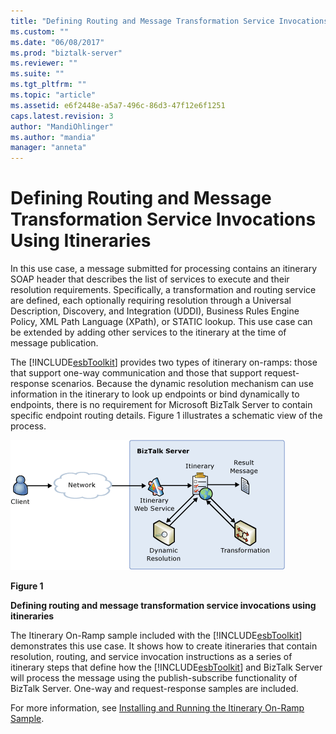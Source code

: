 ```yaml
---
title: "Defining Routing and Message Transformation Service Invocations Using Itineraries | Microsoft Docs"
ms.custom: ""
ms.date: "06/08/2017"
ms.prod: "biztalk-server"
ms.reviewer: ""
ms.suite: ""
ms.tgt_pltfrm: ""
ms.topic: "article"
ms.assetid: e6f2448e-a5a7-496c-86d3-47f12e6f1251
caps.latest.revision: 3
author: "MandiOhlinger"
ms.author: "mandia"
manager: "anneta"
---
```

# Defining Routing and Message Transformation Service Invocations Using Itineraries
In this use case, a message submitted for processing contains an itinerary SOAP header that describes the list of services to execute and their resolution requirements. Specifically, a transformation and routing service are defined, each optionally requiring resolution through a Universal Description, Discovery, and Integration (UDDI), Business Rules Engine Policy, XML Path Language (XPath), or STATIC lookup. This use case can be extended by adding other services to the itinerary at the time of message publication.  
  
 The [!INCLUDE[esbToolkit](../includes/esbtoolkit-md.md)] provides two types of itinerary on-ramps: those that support one-way communication and those that support request-response scenarios. Because the dynamic resolution mechanism can use information in the itinerary to look up endpoints or bind dynamically to endpoints, there is no requirement for Microsoft BizTalk Server to contain specific endpoint routing details. Figure 1 illustrates a schematic view of the process.  
  
 ![Defining Routing service Invocation](../esb-toolkit/media/ch3-definingroutingserviceinvocation.gif "Ch3-DefiningRoutingServiceInvocation")  
  
 **Figure 1**  
  
 **Defining routing and message transformation service invocations using itineraries**  
  
 The Itinerary On-Ramp sample included with the [!INCLUDE[esbToolkit](../includes/esbtoolkit-md.md)] demonstrates this use case. It shows how to create itineraries that contain resolution, routing, and service invocation instructions as a series of itinerary steps that define how the [!INCLUDE[esbToolkit](../includes/esbtoolkit-md.md)] and BizTalk Server will process the message using the publish-subscribe functionality of BizTalk Server. One-way and request-response samples are included.  
  
 For more information, see [Installing and Running the Itinerary On-Ramp Sample](../esb-toolkit/installing-and-running-the-itinerary-on-ramp-sample.md).